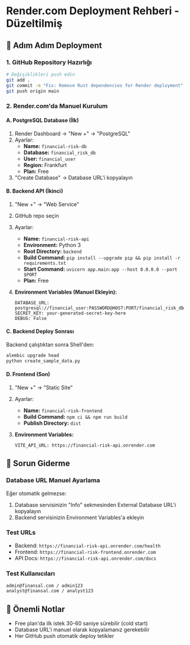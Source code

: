 # Render.com Deployment Rehberi - Düzeltilmiş

## 🚀 Adım Adım Deployment

### 1. GitHub Repository Hazırlığı
```bash
# Değişiklikleri push edin
git add .
git commit -m "Fix: Remove Rust dependencies for Render deployment"
git push origin main
```

### 2. Render.com'da Manuel Kurulum

#### A. PostgreSQL Database (İlk)
1. Render Dashboard → "New +" → "PostgreSQL"
2. Ayarlar:
   - **Name:** `financial-risk-db`
   - **Database:** `financial_risk_db`
   - **User:** `financial_user`
   - **Region:** Frankfurt
   - **Plan:** Free
3. "Create Database" → Database URL'i kopyalayın

#### B. Backend API (İkinci)
1. "New +" → "Web Service"
2. GitHub repo seçin
3. Ayarlar:
   - **Name:** `financial-risk-api`
   - **Environment:** Python 3
   - **Root Directory:** `backend`
   - **Build Command:** `pip install --upgrade pip && pip install -r requirements.txt`
   - **Start Command:** `uvicorn app.main:app --host 0.0.0.0 --port $PORT`
   - **Plan:** Free

4. **Environment Variables (Manuel Ekleyin):**
   ```
   DATABASE_URL: postgresql://financial_user:PASSWORD@HOST:PORT/financial_risk_db
   SECRET_KEY: your-generated-secret-key-here
   DEBUG: False
   ```

#### C. Backend Deploy Sonrası
Backend çalıştıktan sonra Shell'den:
```bash
alembic upgrade head
python create_sample_data.py
```

#### D. Frontend (Son)
1. "New +" → "Static Site"
2. Ayarlar:
   - **Name:** `financial-risk-frontend`
   - **Build Command:** `npm ci && npm run build`
   - **Publish Directory:** `dist`

3. **Environment Variables:**
   ```
   VITE_API_URL: https://financial-risk-api.onrender.com
   ```

## 🔧 Sorun Giderme

### Database URL Manuel Ayarlama
Eğer otomatik gelmezse:
1. Database servisinizin "Info" sekmesinden External Database URL'i kopyalayın
2. Backend servisinizin Environment Variables'a ekleyin

### Test URLs
- Backend: `https://financial-risk-api.onrender.com/health`
- Frontend: `https://financial-risk-frontend.onrender.com`
- API Docs: `https://financial-risk-api.onrender.com/docs`

### Test Kullanıcıları
```
admin@finansal.com / admin123
analyst@finansal.com / analyst123
```

## 🚨 Önemli Notlar
- Free plan'da ilk istek 30-60 saniye sürebilir (cold start)
- Database URL'i manuel olarak kopyalamanız gerekebilir
- Her GitHub push otomatik deploy tetikler